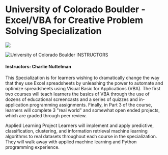 # University of Colorado Boulder  - Excel/VBA for Creative Problem Solving Specialization

<img src="https://i.imgur.com/FLBi36b.png">

![University of Colorado Boulder](http://i.imgur.com/Qktqnu1.png) INSTRUCTORS
#### Instructors: Charlie Nuttelman

This Specialization is for learners wishing to dramatically change the way that they use Excel spreadsheets by unleashing the power to automate and optimize spreadsheets using Visual Basic for Applications (VBA). The first two courses will teach learners the basics of VBA through the use of dozens of educational screencasts and a series of quizzes and in-application programming assignments. Finally, in Part 3 of the course, learners will complete 3 "real world" and somewhat open ended projects, which are graded through peer review.

Applied Learning Project
Learners will implement and apply predictive, classification, clustering, and information retrieval machine learning algorithms to real datasets throughout each course in the specialization. They will walk away with applied machine learning and Python programming experience.